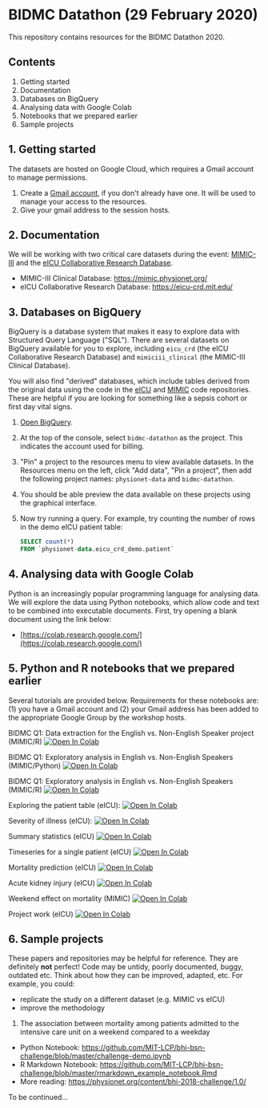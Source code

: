 # BIDMC Datathon (29 February 2020)

This repository contains resources for the BIDMC Datathon 2020.

## Contents

1. Getting started
2. Documentation
3. Databases on BigQuery
4. Analysing data with Google Colab
5. Notebooks that we prepared earlier
6. Sample projects

## 1. Getting started

The datasets are hosted on Google Cloud, which requires a Gmail account to manage permissions.

1. Create a [Gmail account](https://www.google.com/gmail/about/), if you don't already have one. It will be used to manage your access to the resources.
2. Give your gmail address to the session hosts.

## 2. Documentation

We will be working with two critical care datasets during the event: [MIMIC-III](https://mimic.physionet.org/) and the [eICU Collaborative Research Database](https://eicu-crd.mit.edu/).

- MIMIC-III Clinical Database: https://mimic.physionet.org/
- eICU Collaborative Research Database: https://eicu-crd.mit.edu/

## 3. Databases on BigQuery

BigQuery is a database system that makes it easy to explore data with Structured Query Language ("SQL"). There are several datasets on BigQuery available for you to explore, including `eicu_crd` (the eICU Collaborative Research Database) and `mimiciii_clinical` (the MIMIC-III Clinical Database).

You will also find "derived" databases, which include tables derived from the original data using the code in the [eICU](https://github.com/MIT-LCP/eicu-code) and [MIMIC](https://github.com/MIT-LCP/mimic-code) code repositories. These are helpful if you are looking for something like a sepsis cohort or first day vital signs.

1. [Open BigQuery](https://console.cloud.google.com/bigquery?project=bidmc-datathon).
2. At the top of the console, select `bidmc-datathon` as the project. This indicates the account used for billing.
3. "Pin" a project to the resources menu to view available datasets. In the Resources menu on the left, click "Add data", "Pin a project", then add the following project names: `physionet-data` and `bidmc-datathon`.
4. You should be able preview the data available on these projects using the graphical interface.
5. Now try running a query. For example, try counting the number of rows in the demo eICU patient table:

   ```SQL
   SELECT count(*)
   FROM `physionet-data.eicu_crd_demo.patient` 
   ```

## 4. Analysing data with Google Colab

Python is an increasingly popular programming language for analysing data. We will explore the data using Python notebooks, which allow code and text to be combined into executable documents. First, try opening a blank document using the link below:

- [https://colab.research.google.com/](https://colab.research.google.com/)

## 5. Python and R notebooks that we prepared earlier

Several tutorials are provided below. Requirements for these notebooks are: (1) you have a Gmail account and (2) your Gmail address has been added to the appropriate Google Group by the workshop hosts.

BIDMC Q1: Data extraction for the English vs. Non-English Speaker project (MIMIC/R) <a href="https://colab.research.google.com/github/MIT-LCP/bidmc-datathon/blob/master/inference_01_extractionR.ipynb" target="_parent"><img src="https://colab.research.google.com/assets/colab-badge.svg" alt="Open In Colab"/></a>

BIDMC Q1: Exploratory analysis in English vs. Non-English Speakers (MIMIC/Python) <a href="https://colab.research.google.com/github/MIT-LCP/bidmc-datathon/blob/master/inference_02_analysis.ipynb" target="_parent"><img src="https://colab.research.google.com/assets/colab-badge.svg" alt="Open In Colab"/></a>

BIDMC Q1: Exploratory analysis in English vs. Non-English Speakers (MIMIC/R) <a href="https://colab.research.google.com/github/MIT-LCP/bidmc-datathon/blob/master/inference_02_analysisR.ipynb" target="_parent"><img src="https://colab.research.google.com/assets/colab-badge.svg" alt="Open In Colab"/></a>

Exploring the patient table (eICU): <a href="https://colab.research.google.com/github/MIT-LCP/bidmc-datathon/blob/master/01_explore_patients.ipynb" target="_parent"><img src="https://colab.research.google.com/assets/colab-badge.svg" alt="Open In Colab"/></a>

Severity of illness (eICU): <a href="https://colab.research.google.com/github/MIT-LCP/bidmc-datathon/blob/master/02_severity_of_illness.ipynb" target="_parent"><img src="https://colab.research.google.com/assets/colab-badge.svg" alt="Open In Colab"/></a>

Summary statistics (eICU) <a href="https://colab.research.google.com/github/MIT-LCP/bidmc-datathon/blob/master/03_summary_statistics.ipynb" target="_parent"><img src="https://colab.research.google.com/assets/colab-badge.svg" alt="Open In Colab"/></a>

Timeseries for a single patient (eICU) <a href="https://colab.research.google.com/github/MIT-LCP/bidmc-datathon/blob/master/04_timeseries.ipynb" target="_parent"><img src="https://colab.research.google.com/assets/colab-badge.svg" alt="Open In Colab"/></a>

Mortality prediction (eICU) <a href="https://colab.research.google.com/github/MIT-LCP/bidmc-datathon/blob/master/05_mortality_prediction.ipynb" target="_parent"><img src="https://colab.research.google.com/assets/colab-badge.svg" alt="Open In Colab"/></a>

Acute kidney injury (eICU) <a href="https://colab.research.google.com/github/MIT-LCP/bidmc-datathon/blob/master/06_aki_project.ipynb" target="_parent"><img src="https://colab.research.google.com/assets/colab-badge.svg" alt="Open In Colab"/></a>

Weekend effect on mortality (MIMIC) <a href="https://colab.research.google.com/github/MIT-LCP/bidmc-datathon/blob/master/mimic-weekend-effect.ipynb" target="_parent"><img src="https://colab.research.google.com/assets/colab-badge.svg" alt="Open In Colab"/></a>

Project work (eICU) <a href="https://colab.research.google.com/github/MIT-LCP/bidmc-datathon/blob/master/07_project_work.ipynb" target="_parent"><img src="https://colab.research.google.com/assets/colab-badge.svg" alt="Open In Colab"/></a>

## 6. Sample projects

These papers and repositories may be helpful for reference. They are definitely **not** perfect! Code may be untidy, poorly documented, buggy, outdated etc. Think about how they can be improved, adapted, etc. For example, you could:

- replicate the study on a different dataset (e.g. MIMIC vs eICU)
- improve the methodology

1. The association between mortality among patients admitted to the intensive care unit on a weekend compared to a weekday

- Python Notebook: https://github.com/MIT-LCP/bhi-bsn-challenge/blob/master/challenge-demo.ipynb
- R Markdown Notebook: https://github.com/MIT-LCP/bhi-bsn-challenge/blob/master/rmarkdown_example_notebook.Rmd
- More reading: https://physionet.org/content/bhi-2018-challenge/1.0/

To be continued...